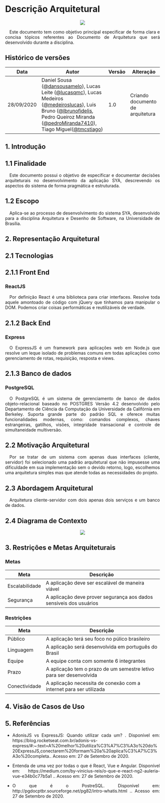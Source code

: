 # Descrição Arquitetural

<div style="display: flex; justify-content: center; align-items:center;">
    <img src="https://unbarqdsw.github.io/2020.1_G11_SYA/assets/modelagem/arch.png">
</div>

<p align="justify">&emsp;Este documento tem como objetivo principal especificar de forma clara e concisa tópicos referentes ao Documento de Arquitetura que será desenvolvido durante a disciplina.</p>

## **Histórico de versões**

| Data | Autor | Versão | Alteração |   
| ---- | ------ | ------ | ------ |
| 28/09/2020 | Daniel Sousa ([@dansousamelo](https://github.com/dansousamelo)), Lucas Leite ([@lucasqmc](https://github.com/lucasqmc)), Lucas Medeiros ([@medeiroslucas](https://github.com/medeiroslucas)), Luis Bruno ([@lbrunofidelis](https://github.com/lbrunofidelis), Pedro Queiroz Miranda ([@pedroMiranda7410](https://github.com/pedroMiranda7410)), Tiago Miguel([@tmcstiago](https://github.com/tmcstiago)) | 1.0 | Criando documento de arquitetura |

## **1. Introdução**

## **1.1 Finalidade**

<p align="justify">&emsp;Este documento possui o objetivo de especificar e documentar decisões arquiteturais no desenvolvimento da aplicação SYA, descrevendo os aspectos do sistema de forma pragmática e estruturada.</p>

## **1.2 Escopo**

<p align="justify">&emsp;Aplica-se ao processo de desenvolvimento do sistema SYA, desenvolvido para  a disciplina Arquitetura e Desenho de Software, na Universidade de Brasília.</p>

## **2. Representação Arquitetural**

## **2.1 Tecnologias**

## **2.1.1 Front End**

### ReactJS

<p align="justify">&emsp;Por definição React é uma biblioteca para criar interfaces. Resolve toda aquele amontoado de código com jQuery que tínhamos para manipular o DOM. Podemos criar coisas performáticas e reutilizáveis de verdade.</p>

## **2.1.2 Back End**

### Express

<p align="justify">&emsp;O ExpressJS é um framework para aplicações web em Node.js que resolve um leque isolado de problemas comuns em todas aplicações como gerenciamento de rotas, requisição, resposta e views.</p>

## **2.1.3 Banco de dados**

### PostgreSQL

<p align="justify">&emsp;O PostgreSQL é um sistema de gerenciamento de banco de dados objeto-relacional baseado no POSTGRES Versão 4.2 desenvolvido pelo Departamento de Ciência da Computação da Universidade da Califórnia em Berkeley. Suporta grande parte do padrão SQL e oferece muitas funcionalidades modernas, como: comandos complexos, chaves estrangeiras, gatilhos, visões, integridade transacional e controle de simultaneidade multiversão.</p>

## **2.2 Motivação Arquitetural**

<p align="justify">&emsp;Por se tratar de um sistema com apenas duas interfaces (cliente, servidor) foi selecionado uma padrão arquitetural que não impusesse uma dificuldade em sua implementação sem o devido retorno, logo, escolhemos uma arquitetura simples mas que atende todas as necessidades do projeto.</p>

## **2.3 Abordagem Arquitetural**

<p align="justify">&emsp;Arquitetura cliente-servidor com dois apenas dois serviços e um banco de dados.</p>

## **2.4 Diagrama de Contexto**

<div style="display: flex; justify-content: center; align-items:center;">
    <img src="https://unbarqdsw.github.io/2020.1_G11_SYA/assets/modelagem/abordagem_arquitetural.jpeg">
</div>


## **3. Restrições e Metas Arquiteturais**

### Metas

| Meta | Descrição |  
| ---- | ------ | 
| Escalabilidade | A aplicação deve ser escalável de maneira viável |
| Segurança | A aplicação deve prover segurança aos dados sensiveis dos usuários |

### Restrições

| Meta | Descrição |  
| ---- | ------ | 
| Público | A aplicação terá seu foco no púlico brasileiro |
| Linguagem | A aplicação será desenvolvida em português do Brasil |
| Equipe | A equipe conta com somente 6 integrantes |
| Prazo | A aplicação tem o prazo de um semestre letivo para ser desenvolvida |
| Conectividade | A aplicação necessita de conexão com a internet para ser utilizada |

## **4. Visão de Casos de Uso**

## **5. Referências**

 * <p align="justify">AdonisJS vs ExpressJS: Quando utilizar cada um? . Disponível em: https://blog.rocketseat.com.br/adonis-vs-express/#:~:text=A%20melhor%20utiliza%C3%A7%C3%A3o%20do%20ExpressJS,conectarem%20formam%20a%20aplica%C3%A7%C3%A3o%20completa.. Acesso em: 27 de Setembro de 2020.
</p>

 * <p align="justify">Entenda de uma vez por todas o que é React, Vue e Angular. Disponível em: https://medium.com/by-vinicius-reis/o-que-e-react-ng2-auleria-vue-e34b0c77b5a1 .. Acesso em: 27 de Setembro de 2020.
</p>

 * <p align="justify">O que é o PostreSQL. Disponível em: http://pgdocptbr.sourceforge.net/pg82/intro-whatis.html .. Acesso em: 27 de Setembro de 2020.
</p>


